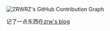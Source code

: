 ![ZRWRZ's GitHub Contribution Graph](https://github-readme-streak-stats.herokuapp.com/?user=zrwrz)


记了一点东西在[zrw's blog](https://zrwrz.github.io/)
